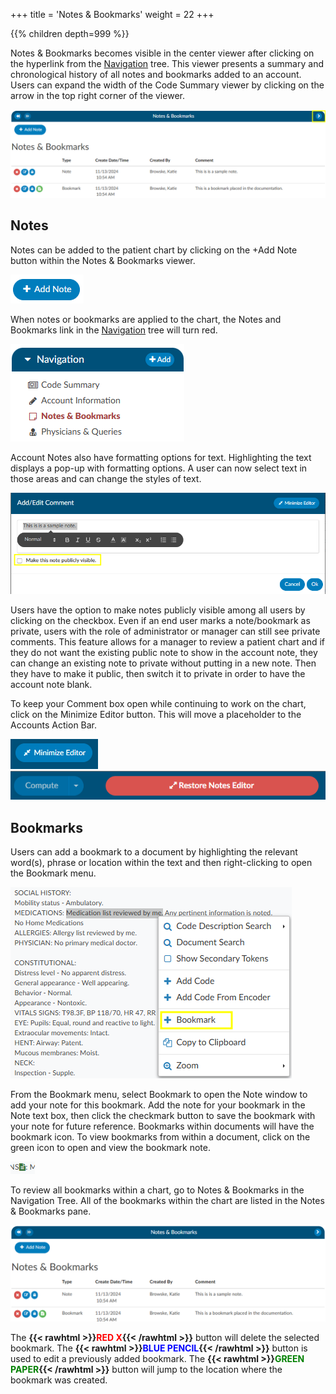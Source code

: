 +++
title = 'Notes & Bookmarks'
weight = 22
+++



{{% children depth=999 %}}

Notes & Bookmarks becomes visible in the center viewer after clicking on the hyperlink from the [Navigation](https://dolbeysystems.github.io/fusion-cac-web-docs/general-user-guide/account-screen/#navigation-pane) tree.  This viewer presents a summary and chronological history of all notes and bookmarks added to an account. Users can expand the width of the Code Summary viewer by clicking on the arrow in the top right corner of the viewer.

![Notes & Bookmarks Viewer](NotesBookmarksViewer.png)

## Notes

Notes can be added to the patient chart by clicking on the +Add Note button within the Notes & Bookmarks viewer. 

![+Add Note](AddNote.png)

When notes or bookmarks are applied to the chart, the Notes and Bookmarks link in the [Navigation](https://dolbeysystems.github.io/fusion-cac-web-docs/general-user-guide/account-screen/#navigation-pane) tree will turn red.  

![Red Notes & Bookmarks Viewer](RedNotesBookmarks.png)

Account Notes also have formatting options for text. Highlighting the text displays a pop-up with formatting options. A user can now select text in those areas and can change the styles of text.

![Formatting Notes & Bookmarks](FormatNote.png)

Users have the option to make notes publicly visible among all users by clicking on the checkbox. Even if an end user marks a note/bookmark as private, users with the role of administrator or manager can still see private comments. This feature allows for a manager to review a patient chart and if they do not want the existing public note to show in the account note, they can change an existing note to private without putting in a new note.  Then they have to make it public, then switch it to private in order to have the account note blank. 

To keep your Comment box open while continuing to work on the chart, click on the Minimize Editor button. This will move a placeholder to the Accounts Action Bar. 

![Minimize Editor Button](MinimizeEditor.png) ![Restore Notes Editor Button](RestoreEditor.png)
 
## Bookmarks

Users can add a bookmark to a document by highlighting the relevant word(s), phrase or location within the text and then right-clicking to open the Bookmark menu. 

![Right Click to Add Bookmark](AddBookmark.png)

From the Bookmark menu, select Bookmark to open the Note window to add your note for this bookmark.
Add the note for your bookmark in the Note text box, then click the checkmark button   to save the bookmark with your note for future reference.  Bookmarks within documents will have the bookmark icon. To view bookmarks from within a document, click on the green icon to open and view the bookmark note.

![Green Bookmark Icon](BookmarkIcon.png)

To review all bookmarks within a chart, go to Notes & Bookmarks in the Navigation Tree. All of the bookmarks within the chart are listed in the Notes & Bookmarks pane.

![Sample Notes & Bookmarks List](NotesBookmarksList.png)


The **{{< rawhtml >}}<span style="color:#FF0000">RED X</span>{{< /rawhtml >}}** button will delete the selected bookmark.
The **{{< rawhtml >}}<span style="color:#0000FF">BLUE PENCIL</span>{{< /rawhtml >}}** button is used to edit a previously added bookmark.
The **{{< rawhtml >}}<span style="color:#008000">GREEN PAPER</span>{{< /rawhtml >}}** button will jump to the location where the bookmark was created.
